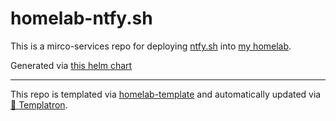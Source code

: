 # homelab-ntfy.sh

This is a mirco-services repo for deploying
[ntfy.sh](https://ntfy.sh)
into [my homelab](https://github.com/charlesthomas/homelab).

Generated via [this helm chart](https://github.com/sarab97/helm-charts/tree/main/charts/ntfy)

---
This repo is templated via
[homelab-template](https://github.com/charlesthomas/homelab-template)
and automatically updated via
[🤖 Templatron](https://github.com/charlesthomas/templatron).
